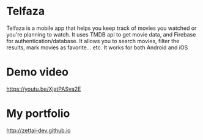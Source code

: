 # Telfaza

Telfaza is a mobile app that helps you keep track of movies you watched or you're planning to watch. It uses TMDB api to get movie data, and Firebase for authentication/database. It allows you to search movies, filter the results, mark movies as favorite... etc. It works for both Android and iOS

# Demo video
https://youtu.be/XjatPASva2E

# My portfolio
http://zettai-dev.github.io
